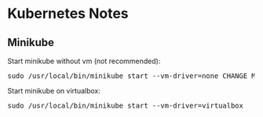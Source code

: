 <h1>Kubernetes Notes</h1>

<h2>Minikube</h2>

Start minikube without vm (not recommended):

<pre>sudo /usr/local/bin/minikube start --vm-driver=none CHANGE_MINIKUBE_NONE_USER=true</pre>

Start minikube on virtualbox:

<pre>sudo /usr/local/bin/minikube start --vm-driver=virtualbox</pre>
